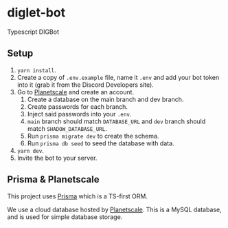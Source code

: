 # diglet-bot
Typescript DIGBot

## Setup
1. `yarn install`.
2. Create a copy of `.env.example` file, name it `.env` and add your bot token into it (grab it from the Discord Developers site).
3. Go to [Planetscale](https://planetscale.com/) and create an account.
   1. Create a database on the main branch and dev branch.
   2. Create passwords for each branch.
   3. Inject said passwords into your `.env`.
   4. `main` branch should match `DATABASE_URL` and `dev` branch should match `SHADOW_DATABASE_URL`.
   5. Run `prisma migrate dev` to create the schema.
   6. Run `prisma db seed` to seed the database with data.
4. `yarn dev`.
5. Invite the bot to your server.

## Prisma & Planetscale

This project uses [Prisma](https://www.prisma.io/docs/concepts/overview/what-is-prisma) which is a TS-first ORM.

We use a cloud database hosted by [Planetscale](https://planetscale.com/). This is a MySQL database, and is used for simple database storage.
